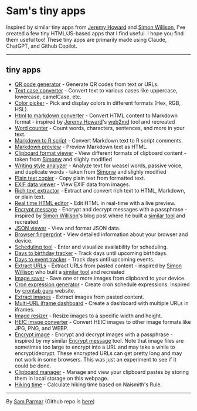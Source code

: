 # Sam's tiny apps

Inspired by similar tiny apps from [Jeremy Howard](https://github.com/jph00/apps) and [Simon Willison](https://simonwillison.net/2024/Oct/21/claude-artifacts/), I've created a few tiny HTML/JS-based apps that I find useful. I hope you find them useful too! These tiny apps are primarily made using Claude, ChatGPT, and Github Copilot.

---

## tiny apps

- [QR code generator](qrcode.html) - Generate QR codes from text or URLs.
- [Text case converter](textcase.html) - Convert text to various cases like uppercase, lowercase, camelCase, etc.
- [Color picker](colorpicker.html) - Pick and display colors in different formats (Hex, RGB, HSL).
- [Html to markdown converter](html2md.html) - Convert HTML content to Markdown format - inspired by [Jeremy Howard](https://github.com/jph00)'s [web2md](https://github.com/AnswerDotAI/web2md) tool and recreated
- [Word counter](wordcounter.html) - Count words, characters, sentences, and more in your text.
- [Markdown to R script](md2r.html) - Convert Markdown text to R script comments.
- [Markdown preview](mdpreview.html) - Preview Markdown text as HTML.
- [Clipboard format viewer](clipboardinfo.html) - View different formats of clipboard content - taken from [Simonw](https://github.com/simonw/tools/blob/main/clipboard-viewer.html) and slighly modified
- [Writing style analyzer](writingstyle.html) - Analyze text for weasel words, passive voice, and duplicate words - taken from [Simonw](https://github.com/simonw/tools/blob/main/writing-style.html) and slighly modified
- [Plain text copier](plaintextcopier.html) - Copy plain text from formatted text.
- [EXIF data viewer](exifviewer.html) - View EXIF data from images.
- [Rich text extractor](richtextextractor.html) - Extract and convert rich text to HTML, Markdown, or plain text.
- [Real time HTML editor](realtimehtml.html) - Edit HTML in real-time with a live preview.
- [Encrypt message](encryptmessage.html) - Encrypt and decrypt messages with a passphrase - inspired by [Simon Willison](https://simonwillison.net/)'s blog post where he built a [similar tool](https://tools.simonwillison.net/encrypt) and recreated
- [JSON viewer](jsonviewer.html) - View and format JSON data.
- [Browser fingerprint](fingerprint.html) - View detailed information about your browser and device.
- [Scheduling tool](availabilitypoll.html) - Enter and visualize availability for scheduling.
- [Days to birthday tracker](birthdaytracker.html) - Track days until upcoming birthdays.
- [Days to event tracker](days2event.html) - Track days until upcoming events.
- [Extract URLs](extracturls.html) - Extract URLs from pasted content - inspired by [Simon Willison](https://simonwillison.net/) who built a [similar tool](https://tools.simonwillison.net/extract-urls) and recreated
- [Image saver](imagesaver.html) - Save one or more images from clipboard to your device.
- [Cron expression generator](crongen.html) - Create cron schedule expressions. Inspired by [crontab guru](https://crontab.guru/) website.
- [Extract images](extractimages.html) - Extract images from pasted content.
- [Multi-URL iframe dashboard](iframesdash.html) - Create a dashboard with multiple URLs in iframes.
- [Image resizer](imageresizer.html) - Resize images to a specific width and height.
- [HEIC image converter](heicfmtconv.html) - Convert HEIC images to other image formats like JPG, PNG, and WEBP.
- [Encrypt image](encryptimage.html) - Encrypt and decrypt images with a passphrase - inspired by my similar [Encrypt message](encryptmessage.html) tool. Note that image files are sometimes too large to encrypt into a URL and may take a while to encrypt/decrypt. These encrypted URLs can get pretty long and may not work in some browsers. This was just an experiment to see if it could be done.
- [Clipboard manager](clipboardmanager.html) - Manage and view your clipboard pastes by storing them in local storage on this webpage.
- [Hiking time](trailtimes.html) - Calculate hiking time based on Naismith's Rule.

---

By [Sam Parmar](https://parmsam.github.io/quarto-site/) (Github repo is [here](https://www.github.com/parmsam/apps))
